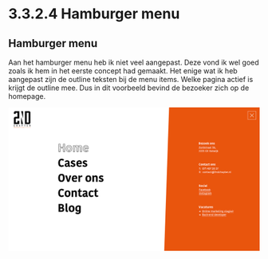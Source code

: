 # 3.3.2.4 Hamburger menu

## Hamburger menu

Aan het hamburger menu heb ik niet veel aangepast. Deze vond ik wel goed zoals ik hem in het eerste concept had gemaakt. Het enige wat ik heb aangepast zijn de outline teksten bij de menu items. Welke pagina actief is krijgt de outline mee. Dus in dit voorbeeld bevind de bezoeker zich op de homepage.

![Hamburger menu v2](../../../.gitbook/assets/nav-v2.jpg)


